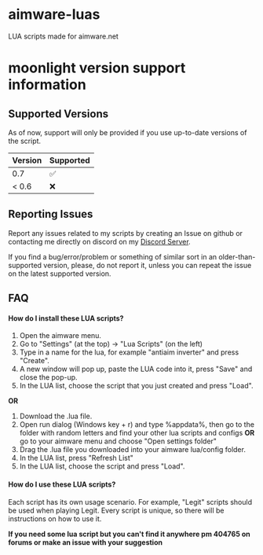 # aimware-luas
LUA scripts made for aimware.net


# moonlight version support information

## Supported Versions

As of now, support will only be provided if you use up-to-date versions of the script.

| Version | Supported          |
| ------- | ------------------ |
| 0.7     | :white_check_mark: |
| < 0.6   | :x:                |

## Reporting Issues

Report any issues related to my scripts by creating an Issue on github or contacting me directly on discord on my [Discord Server](https://discord.gg/XCpTmK8DAw).

If you find a bug/error/problem or something of similar sort in an older-than-supported version, please, do not report it, unless you can repeat the issue on the latest supported version.


## FAQ

#### How do I install these LUA scripts?

  1. Open the aimware menu.
  2. Go to "Settings" (at the top) -> "Lua Scripts" (on the left)
  3. Type in a name for the lua, for example "antiaim inverter" and press "Create".
  4. A new window will pop up, paste the LUA code into it, press "Save" and close the pop-up.
  6. In the LUA list, choose the script that you just created and press "Load".

**OR**

1. Download the .lua file.
2. Open run dialog (Windows key + r) and type %appdata%, then go to the folder with random letters and find your other lua scripts and configs
**OR** go to your aimware menu and choose "Open settings folder"
3. Drag the .lua file you downloaded into your aimware lua/config folder.
4. In the LUA list, press "Refresh List"
5. In the LUA list, choose the script and press "Load".

#### How do I use these LUA scripts?

  Each script has its own usage scenario. For example, "Legit" scripts should be used when playing Legit. 
  Every script is unique, so there will be instructions on how to use it.


**If you need some lua script but you can't find it anywhere pm 404765 on forums or make an issue with your suggestion**
